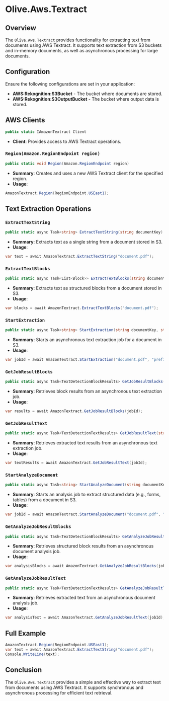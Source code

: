 # Olive.Aws.Textract

## Overview
The `Olive.Aws.Textract` provides functionality for extracting text from documents using AWS Textract. It supports text extraction from S3 buckets and in-memory documents, as well as asynchronous processing for large documents.

## Configuration
Ensure the following configurations are set in your application:
- **AWS:Rekognition:S3Bucket** - The bucket where documents are stored.
- **AWS:Rekognition:S3OutputBucket** - The bucket where output data is stored. 

## AWS Clients
```csharp
public static IAmazonTextract Client
```
- **Client**: Provides access to AWS Textract operations.

### `Region(Amazon.RegionEndpoint region)`
```csharp
public static void Region(Amazon.RegionEndpoint region)
```
- **Summary**: Creates and uses a new AWS Textract client for the specified region.
- **Usage**:
```csharp
AmazonTextract.Region(RegionEndpoint.USEast1);
```

## Text Extraction Operations

### `ExtractTextString`
```csharp
public static async Task<string> ExtractTextString(string documentKey)
```
- **Summary**: Extracts text as a single string from a document stored in S3.
- **Usage**:
```csharp
var text = await AmazonTextract.ExtractTextString("document.pdf");
```

### `ExtractTextBlocks`
```csharp
public static async Task<List<Block>> ExtractTextBlocks(string documentKey)
```
- **Summary**: Extracts text as structured blocks from a document stored in S3.
- **Usage**:
```csharp
var blocks = await AmazonTextract.ExtractTextBlocks("document.pdf");
```

### `StartExtraction`
```csharp
public static async Task<string> StartExtraction(string documentKey, string prefix)
```
- **Summary**: Starts an asynchronous text extraction job for a document in S3.
- **Usage**:
```csharp
var jobId = await AmazonTextract.StartExtraction("document.pdf", "prefix");
```

### `GetJobResultBlocks`
```csharp
public static async Task<TextDetectionBlockResults> GetJobResultBlocks(string jobId, string nextToken = null)
```
- **Summary**: Retrieves block results from an asynchronous text extraction job.
- **Usage**:
```csharp
var results = await AmazonTextract.GetJobResultBlocks(jobId);
```

### `GetJobResultText`
```csharp
public static async Task<TextDetectionTextResults> GetJobResultText(string jobId, string nextToken = null)
```
- **Summary**: Retrieves extracted text results from an asynchronous text extraction job.
- **Usage**:
```csharp
var textResults = await AmazonTextract.GetJobResultText(jobId);
```

### `StartAnalyzeDocument`
```csharp
public static async Task<string> StartAnalyzeDocument(string documentKey, string prefix)
```
- **Summary**: Starts an analysis job to extract structured data (e.g., forms, tables) from a document in S3.
- **Usage**:
```csharp
var jobId = await AmazonTextract.StartAnalyzeDocument("document.pdf", "prefix");
```

### `GetAnalyzeJobResultBlocks`
```csharp
public static async Task<TextDetectionBlockResults> GetAnalyzeJobResultBlocks(string jobId, string nextToken = null)
```
- **Summary**: Retrieves structured block results from an asynchronous document analysis job.
- **Usage**:
```csharp
var analysisBlocks = await AmazonTextract.GetAnalyzeJobResultBlocks(jobId);
```

### `GetAnalyzeJobResultText`
```csharp
public static async Task<TextDetectionTextResults> GetAnalyzeJobResultText(string jobId, string nextToken = null)
```
- **Summary**: Retrieves extracted text from an asynchronous document analysis job.
- **Usage**:
```csharp
var analysisText = await AmazonTextract.GetAnalyzeJobResultText(jobId);
```

## Full Example
```csharp
AmazonTextract.Region(RegionEndpoint.USEast1);
var text = await AmazonTextract.ExtractTextString("document.pdf");
Console.WriteLine(text);
```

## Conclusion
The `Olive.Aws.Textract` provides a simple and effective way to extract text from documents using AWS Textract. It supports synchronous and asynchronous processing for efficient text retrieval.
